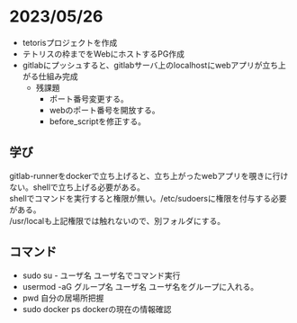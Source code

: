 # 2023/05/26
- tetorisプロジェクトを作成  
- テトリスの枠までをWebにホストするPG作成  
- gitlabにプッシュすると、gitlabサーバ上のlocalhostにwebアプリが立ち上がる仕組み完成
	- 残課題
		- ポート番号変更する。
		- webのポート番号を開放する。
		- before_scriptを修正する。

## 学び
gitlab-runnerをdockerで立ち上げると、立ち上がったwebアプリを覗きに行けない。shellで立ち上げる必要がある。  
shellでコマンドを実行すると権限が無い。/etc/sudoersに権限を付与する必要がある。  
/usr/localも上記権限では触れないので、別フォルダにする。  

## コマンド
- sudo su - ユーザ名						ユーザ名でコマンド実行
- usermod -aG グループ名 ユーザ名			ユーザ名をグループに入れる。
- pwd										自分の居場所把握
- sudo docker ps							dockerの現在の情報確認
